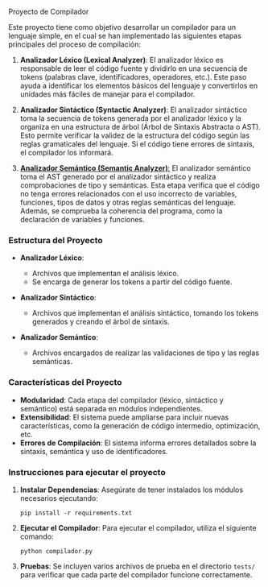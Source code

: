 
Proyecto de Compilador

Este proyecto tiene como objetivo desarrollar un compilador para un lenguaje simple, 
en el cual se han implementado las siguientes etapas principales del proceso de compilación:

1. **Analizador Léxico (Lexical Analyzer)**:
   El analizador léxico es responsable de leer el código fuente y dividirlo en una secuencia de tokens (palabras clave, identificadores, operadores, etc.). 
   Este paso ayuda a identificar los elementos básicos del lenguaje y convertirlos en unidades más fáciles de manejar para el compilador.

2. **Analizador Sintáctico (Syntactic Analyzer)**:
   El analizador sintáctico toma la secuencia de tokens generada por el analizador léxico y la organiza en una estructura de árbol (Árbol de Sintaxis Abstracta o AST). 
   Esto permite verificar la validez de la estructura del código según las reglas gramaticales del lenguaje. Si el código tiene errores de sintaxis, el compilador los informará.

3. [**Analizador Semántico (Semantic Analyzer)**:](/Compilador_v2/analizador_semantico/semantico.md)
   El analizador semántico toma el AST generado por el analizador sintáctico y realiza comprobaciones de tipo y semánticas. 
   Esta etapa verifica que el código no tenga errores relacionados con el uso incorrecto de variables, funciones, tipos de datos y otras reglas semánticas del lenguaje. 
   Además, se comprueba la coherencia del programa, como la declaración de variables y funciones.

### Estructura del Proyecto

- **Analizador Léxico**:
  - Archivos que implementan el análisis léxico.
  - Se encarga de generar los tokens a partir del código fuente.

- **Analizador Sintáctico**:
  - Archivos que implementan el análisis sintáctico, tomando los tokens generados y creando el árbol de sintaxis.
  
- **Analizador Semántico**:
  - Archivos encargados de realizar las validaciones de tipo y las reglas semánticas.

### Características del Proyecto

- **Modularidad**: Cada etapa del compilador (léxico, sintáctico y semántico) está separada en módulos independientes.
- **Extensibilidad**: El sistema puede ampliarse para incluir nuevas características, como la generación de código intermedio, optimización, etc.
- **Errores de Compilación**: El sistema informa errores detallados sobre la sintaxis, semántica y uso de identificadores.

### Instrucciones para ejecutar el proyecto

1. **Instalar Dependencias**:
   Asegúrate de tener instalados los módulos necesarios ejecutando:
   ```
   pip install -r requirements.txt
   ```

2. **Ejecutar el Compilador**:
   Para ejecutar el compilador, utiliza el siguiente comando:
   ```
   python compilador.py
   ```

3. **Pruebas**:
   Se incluyen varios archivos de prueba en el directorio `tests/` para verificar que cada parte del compilador funcione correctamente.

